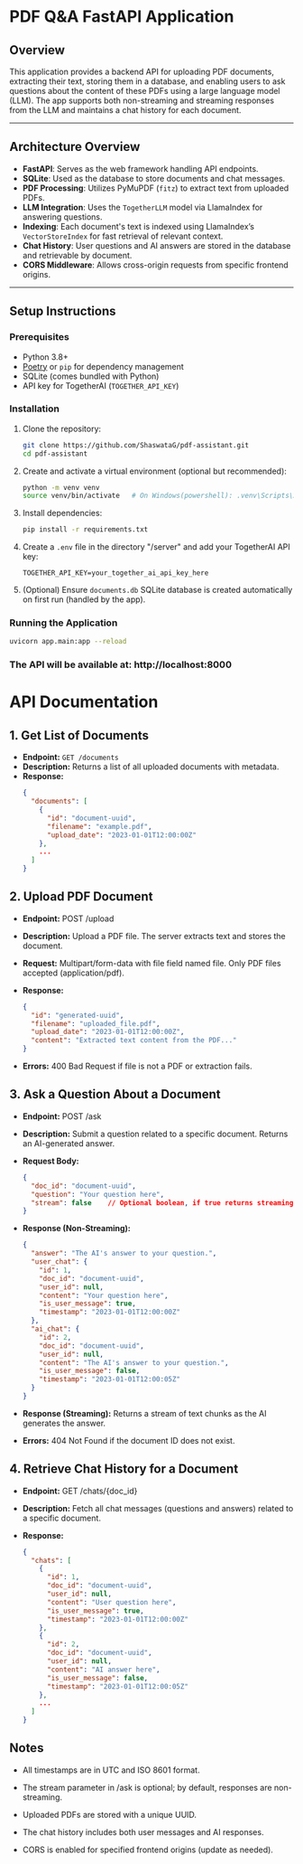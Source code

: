 # PDF Q&A FastAPI Application

## Overview

This application provides a backend API for uploading PDF documents, extracting their text, storing them in a database, and enabling users to ask questions about the content of these PDFs using a large language model (LLM). The app supports both non-streaming and streaming responses from the LLM and maintains a chat history for each document.

---

## Architecture Overview

- **FastAPI**: Serves as the web framework handling API endpoints.
- **SQLite**: Used as the database to store documents and chat messages.
- **PDF Processing**: Utilizes PyMuPDF (`fitz`) to extract text from uploaded PDFs.
- **LLM Integration**: Uses the `TogetherLLM` model via LlamaIndex for answering questions.
- **Indexing**: Each document's text is indexed using LlamaIndex’s `VectorStoreIndex` for fast retrieval of relevant context.
- **Chat History**: User questions and AI answers are stored in the database and retrievable by document.
- **CORS Middleware**: Allows cross-origin requests from specific frontend origins.

---

## Setup Instructions

### Prerequisites

- Python 3.8+
- [Poetry](https://python-poetry.org/) or `pip` for dependency management
- SQLite (comes bundled with Python)
- API key for TogetherAI (`TOGETHER_API_KEY`)

### Installation

1. Clone the repository:
    ```bash
    git clone https://github.com/ShaswataG/pdf-assistant.git
    cd pdf-assistant
    ```

2. Create and activate a virtual environment (optional but recommended):
    ```bash
    python -m venv venv
    source venv/bin/activate   # On Windows(powershell): .venv\Scripts\Activate.ps1
    ```

3. Install dependencies:
    ```bash
    pip install -r requirements.txt
    ```

4. Create a `.env` file in the directory "/server" and add your TogetherAI API key:
    ```
    TOGETHER_API_KEY=your_together_ai_api_key_here
    ```

5. (Optional) Ensure `documents.db` SQLite database is created automatically on first run (handled by the app).

### Running the Application

```bash
uvicorn app.main:app --reload
```


### The API will be available at: http://localhost:8000

# API Documentation

## 1. Get List of Documents

- **Endpoint:** `GET /documents`
- **Description:** Returns a list of all uploaded documents with metadata.
- **Response:**
  ```json
  {
    "documents": [
      {
        "id": "document-uuid",
        "filename": "example.pdf",
        "upload_date": "2023-01-01T12:00:00Z"
      },
      ...
    ]
  }
  ```
## 2. Upload PDF Document

- **Endpoint:** POST /upload

- **Description:** Upload a PDF file. The server extracts text and stores the document.

- **Request:** Multipart/form-data with file field named file. Only PDF files accepted (application/pdf).

- **Response:**

  ```json
  {
    "id": "generated-uuid",
    "filename": "uploaded_file.pdf",
    "upload_date": "2023-01-01T12:00:00Z",
    "content": "Extracted text content from the PDF..."
  }
  ```
- **Errors:**
400 Bad Request if file is not a PDF or extraction fails.

## 3. Ask a Question About a Document

- **Endpoint:** POST /ask

- **Description:** Submit a question related to a specific document. Returns an AI-generated answer.

- **Request Body:**
  ```json
  {
    "doc_id": "document-uuid",
    "question": "Your question here",
    "stream": false    // Optional boolean, if true returns streaming response
  }
- **Response (Non-Streaming):**

  ```json
  {
    "answer": "The AI's answer to your question.",
    "user_chat": {
      "id": 1,
      "doc_id": "document-uuid",
      "user_id": null,
      "content": "Your question here",
      "is_user_message": true,
      "timestamp": "2023-01-01T12:00:00Z"
    },
    "ai_chat": {
      "id": 2,
      "doc_id": "document-uuid",
      "user_id": null,
      "content": "The AI's answer to your question.",
      "is_user_message": false,
      "timestamp": "2023-01-01T12:00:05Z"
    }
  }
  ```
- **Response (Streaming):**
Returns a stream of text chunks as the AI generates the answer.

- **Errors:**
404 Not Found if the document ID does not exist.

## 4. Retrieve Chat History for a Document

- **Endpoint:** GET /chats/{doc_id}

- **Description:** Fetch all chat messages (questions and answers) related to a specific document.

- **Response:**

  ```json
  {
    "chats": [
      {
        "id": 1,
        "doc_id": "document-uuid",
        "user_id": null,
        "content": "User question here",
        "is_user_message": true,
        "timestamp": "2023-01-01T12:00:00Z"
      },
      {
        "id": 2,
        "doc_id": "document-uuid",
        "user_id": null,
        "content": "AI answer here",
        "is_user_message": false,
        "timestamp": "2023-01-01T12:00:05Z"
      },
      ...
    ]
  }
  ```

## Notes
- All timestamps are in UTC and ISO 8601 format.

- The stream parameter in /ask is optional; by default, responses are non-streaming.

- Uploaded PDFs are stored with a unique UUID.

- The chat history includes both user messages and AI responses.

- CORS is enabled for specified frontend origins (update as needed).
